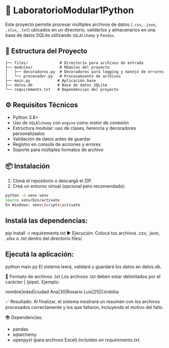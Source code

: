 # 🧪 LaboratorioModular1Python

Este proyecto permite procesar múltiples archivos de datos (`.csv`, `.json`, `.xlsx`, `.txt`) ubicados en un directorio, validarlos y almacenarlos en una base de datos SQLite utilizando `SQLAlchemy` y `Pandas`.

## 📁 Estructura del Proyecto

```
├── files/              # Directorio para archivos de entrada
├── modules/            # Módulos del proyecto
│   ├── decoradores.py  # Decoradores para logging y manejo de errores
│   └── procesador.py   # Procesamiento de archivos
├── main.py            # Aplicación base
├── datos.db           # Base de datos SQLite
└── requirements.txt   # Dependencias del proyecto
```


## ⚙️ Requisitos Técnicos

- Python 3.8+
- Uso de `SQLAlchemy` con `engine` como motor de conexión
- Estructura modular: uso de clases, herencia y decoradores personalizados
- Validación de datos antes de guardar
- Registro en consola de acciones y errores
- Soporte para múltiples formatos de archivo

## 📦 Instalación

1. Cloná el repositorio o descargá el ZIP.
2. Creá un entorno virtual (opcional pero recomendado):

```bash
python -m venv venv
source venv/bin/activate 
En Windows: venv\Scripts\activate
```

## Instalá las dependencias:

pip install -r requirements.txt
▶️ Ejecución: Colocá tus archivos .csv, .json, .xlsx o .txt dentro del directorio files/.

## Ejecutá la aplicación:

python main.py
El sistema leerá, validará y guardará los datos en datos.db.

📝 Formato de archivos .txt
Los archivos .txt deben estar delimitados por el carácter | (pipe).
Ejemplo:

nombre|edad|ciudad
Ana|30|Rosario
Luis|25|Córdoba

✅ Resultado: Al finalizar, el sistema mostrará un resumen con los archivos procesados correctamente y los que fallaron, incluyendo el motivo del fallo.

📚 Dependencias:
- pandas
- sqlalchemy
- openpyxl (para archivos Excel)
*Incluidas en requirements.txt.*
